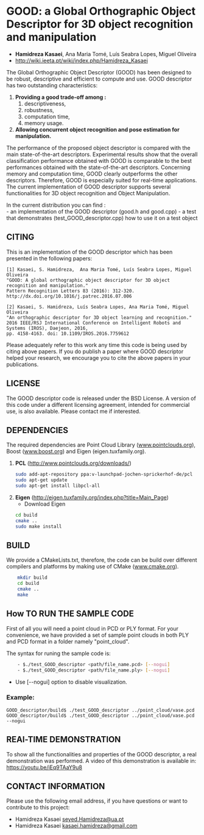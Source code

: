 # GOOD: a Global Orthographic Object Descriptor for 3D object recognition and manipulation
* **Hamidreza Kasaei**, Ana Maria Tomé, Luís Seabra Lopes, Miguel Oliveira
* http://wiki.ieeta.pt/wiki/index.php/Hamidreza_Kasaei

The Global Orthographic Object Descriptor (GOOD) has been designed to be robust, descriptive and efficient to compute and use. GOOD descriptor has two outstanding characteristics: 

1. **Providing a good trade-off among :**
	1. descriptiveness,
  	2. robustness,
  	3. computation time,
  	4. memory usage.
2. **Allowing concurrent object recognition and pose estimation for manipulation.**

The performance of the proposed object descriptor is compared with the main state-of-the-art descriptors. Experimental results show that the overall classification performance obtained with GOOD is comparable to the best performances obtained with the state-of-the-art descriptors. Concerning memory and computation time, GOOD clearly outperforms the other descriptors. Therefore, GOOD is especially suited for real-time applications.
The current implementation of GOOD descriptor supports several functionalities for 3D object recognition and Object Manipulation.

In the current distribution you can find :  	
	- an implementation of the GOOD descriptor (good.h and good.cpp)
	- a test that demonstrates (test_GOOD_descriptor.cpp) how to use it on a test object


## CITING

This is an implementation of the GOOD descriptor which has been presented in the following papers:

	[1] Kasaei, S. Hamidreza,  Ana Maria Tomé, Luís Seabra Lopes, Miguel Oliveira 
	"GOOD: A global orthographic object descriptor for 3D object recognition and manipulation." 
	Pattern Recognition Letters 83 (2016): 312-320.
	http://dx.doi.org/10.1016/j.patrec.2016.07.006

	[2] Kasaei, S. Hamidreza, Luís Seabra Lopes, Ana Maria Tomé, Miguel Oliveira 
	"An orthographic descriptor for 3D object learning and recognition." 
	2016 IEEE/RSJ International Conference on Intelligent Robots and Systems (IROS), Daejeon, 2016, 
	pp. 4158-4163. doi: 10.1109/IROS.2016.7759612

Please adequately refer to this work any time this code is being used by citing above papers.
If you do publish a paper where GOOD descriptor helped your research, we encourage you to cite the above papers in your publications.

## LICENSE 
The GOOD descriptor code is released under the BSD License. A version of this code under a different licensing agreement, intended for commercial use, is also available. Please contact me if interested.


## DEPENDENCIES

The required dependencies are Point Cloud Library (www.pointclouds.org), Boost (www.boost.org) and Eigen (eigen.tuxfamily.org).

1. **PCL** (http://www.pointclouds.org/downloads/)
	```bash
	sudo add-apt-repository ppa:v-launchpad-jochen-sprickerhof-de/pcl
	sudo apt-get update
	sudo apt-get install libpcl-all
	```
2. **Eigen** (http://eigen.tuxfamily.org/index.php?title=Main_Page)	
	- Download Eigen
	```bash
	cd build
	cmake ..
	sudo make install
	```

## BUILD
We provide a CMakeLists.txt, therefore, the code can be build over different compilers and platforms by making use of CMake (www.cmake.org).
```bash
	mkdir build
	cd build
	cmake ..
	make
```

## How TO RUN THE SAMPLE CODE 

First of all you will need a point cloud in PCD or PLY format. 
For your convenience, we have provided a set of sample point clouds in both PLY and PCD format in a folder namely "point_cloud". 

The syntax for runing the sample code is: 
```bash
	- $./test_GOOD_descriptor <path/file_name.pcd> [--nogui]	
	- $./test_GOOD_descriptor <path/file_name.ply> [--nogui]
```

- Use [--nogui] option to disable visualization.

### Example:

	GOOD_descriptor/build$ ./test_GOOD_descriptor ../point_cloud/vase.pcd 
	GOOD_descriptor/build$ ./test_GOOD_descriptor ../point_cloud/vase.pcd --nogui



## REAl-TIME DEMONSTRATION 

To show all the functionalities and properties of the GOOD descriptor, a real demonstration was performed. 
A video of this demonstration is available in: https://youtu.be/iEq9TAaY9u8

## CONTACT INFORMATION 

Please use the following email address, if you have questions or want to contribute to this project:

- Hamidreza Kasaei <seyed.Hamidreza@ua.pt> 
- Hamidreza Kasaei <kasaei.hamidreza@gmail.com> 

